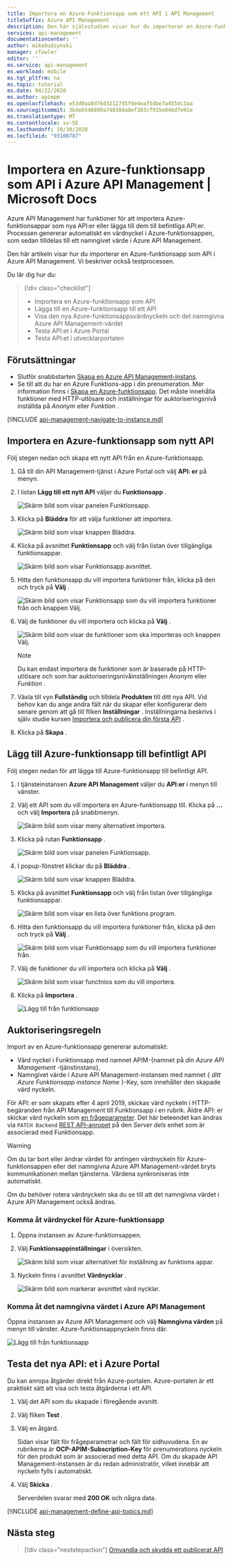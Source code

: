 ```yaml
---
title: Importera en Azure-Funktionsapp som ett API i API Management
titleSuffix: Azure API Management
description: Den här självstudien visar hur du importerar en Azure-funktionsapp till Azure API Management som API.
services: api-management
documentationcenter: ''
author: mikebudzynski
manager: cfowler
editor: ''
ms.service: api-management
ms.workload: mobile
ms.tgt_pltfrm: na
ms.topic: tutorial
ms.date: 04/22/2020
ms.author: apimpm
ms.openlocfilehash: e53d0aa8d76d32127d5fde4eaf5dbe7a455dc3aa
ms.sourcegitcommit: 3bdeb546890a740384a8ef383cf915e84bd7e91e
ms.translationtype: MT
ms.contentlocale: sv-SE
ms.lasthandoff: 10/30/2020
ms.locfileid: "93100787"
---
```

# <a name="import-an-azure-function-app-as-an-api-in-azure-api-management"></a>Importera en Azure-funktionsapp som API i Azure API Management | Microsoft Docs

Azure API Management har funktioner för att importera Azure-funktionsappar som nya API:er eller lägga till dem till befintliga API:er. Processen genererar automatiskt en värdnyckel i Azure-funktionsappen, som sedan tilldelas till ett namngivet värde i Azure API Management.

Den här artikeln visar hur du importerar en Azure-funktionsapp som API i Azure API Management. Vi beskriver också testprocessen.

Du lär dig hur du:

> [!div class="checklist"]
> * Importera en Azure-funktionsapp som API
> * Lägga till en Azure-funktionsapp till ett API
> * Visa den nya Azure-funktionsappsvärdnyckeln och det namngivna Azure API Management-värdet
> * Testa API:et i Azure Portal
> * Testa API:et i utvecklarportalen

## <a name="prerequisites"></a>Förutsättningar

* Slutför snabbstarten [Skapa en Azure API Management-instans](get-started-create-service-instance.md).
* Se till att du har en Azure Funktions-app i din prenumeration. Mer information finns i [Skapa en Azure-funktionsapp](../azure-functions/functions-create-first-azure-function.md#create-a-function-app). Det måste innehålla funktioner med HTTP-utlösare och inställningar för auktoriseringsnivå inställda på *Anonym* eller *Funktion* .

[!INCLUDE [api-management-navigate-to-instance.md](../../includes/api-management-navigate-to-instance.md)]

## <a name="import-an-azure-function-app-as-a-new-api"></a><a name="add-new-api-from-azure-function-app"></a> Importera en Azure-funktionsapp som nytt API

Följ stegen nedan och skapa ett nytt API från en Azure-funktionsapp.

1. Gå till din API Management-tjänst i Azure Portal och välj **API: er** på menyn.

2. I listan **Lägg till ett nytt API** väljer du **Funktionsapp** .

    ![Skärm bild som visar panelen Funktionsapp.](./media/import-function-app-as-api/add-01.png)

3. Klicka på **Bläddra** för att välja funktioner att importera.

    ![Skärm bild som visar knappen Bläddra.](./media/import-function-app-as-api/add-02.png)

4. Klicka på avsnittet **Funktionsapp** och välj från listan över tillgängliga funktionsappar.

    ![Skärm bild som visar Funktionsapp avsnittet.](./media/import-function-app-as-api/add-03.png)

5. Hitta den funktionsapp du vill importera funktioner från, klicka på den och tryck på **Välj** .

    ![Skärm bild som visar Funktionsapp som du vill importera funktioner från och knappen Välj.](./media/import-function-app-as-api/add-04.png)

6. Välj de funktioner du vill importera och klicka på **Välj** .

    ![Skärm bild som visar de funktioner som ska importeras och knappen Välj.](./media/import-function-app-as-api/add-05.png)

    > [!NOTE]
    > Du kan endast importera de funktioner som är baserade på HTTP-utlösare och som har auktoriseringsnivåinställningen *Anonym* eller *Funktion* .

7. Växla till vyn **Fullständig** och tilldela **Produkten** till ditt nya API. Vid behov kan du ange andra fält när du skapar eller konfigurerar dem senare genom att gå till fliken **Inställningar** . Inställningarna beskrivs i själv studie kursen [Importera och publicera din första API](import-and-publish.md#import-and-publish-a-backend-api) .
8. Klicka på **Skapa** .

## <a name="append-azure-function-app-to-an-existing-api"></a><a name="append-azure-function-app-to-api"></a> Lägg till Azure-funktionsapp till befintligt API

Följ stegen nedan för att lägga till Azure-funktionsapp till befintligt API.

1. I tjänsteinstansen **Azure API Management** väljer du **API:er** i menyn till vänster.

2. Välj ett API som du vill importera en Azure-funktionsapp till. Klicka på **...** och välj **Importera** på snabbmenyn.

    ![Skärm bild som visar meny alternativet importera.](./media/import-function-app-as-api/append-01.png)

3. Klicka på rutan **Funktionsapp** .

    ![Skärm bild som visar panelen Funktionsapp.](./media/import-function-app-as-api/append-02.png)

4. I popup-fönstret klickar du på **Bläddra** .

    ![Skärm bild som visar knappen Bläddra.](./media/import-function-app-as-api/append-03.png)

5. Klicka på avsnittet **Funktionsapp** och välj från listan över tillgängliga funktionsappar.

    ![Skärm bild som visar en lista över funktions program.](./media/import-function-app-as-api/add-03.png)

6. Hitta den funktionsapp du vill importera funktioner från, klicka på den och tryck på **Välj** .

    ![Skärm bild som visar Funktionsapp som du vill importera funktioner från.](./media/import-function-app-as-api/add-04.png)

7. Välj de funktioner du vill importera och klicka på **Välj** .

    ![Skärm bild som visar functnios som du vill importera.](./media/import-function-app-as-api/add-05.png)

8. Klicka på **Importera** .

    ![Lägg till från funktionsapp](./media/import-function-app-as-api/append-04.png)

## <a name="authorization"></a><a name="authorization"></a> Auktoriseringsregeln

Import av en Azure-funktionsapp genererar automatiskt:

* Värd nyckel i Funktionsapp med namnet APIM-{namnet på *din Azure API Management* -tjänstinstans},
* Namngivet värde i Azure API Management-instansen med namnet { *ditt Azure Funktionsapp instance Name* }-Key, som innehåller den skapade värd nyckeln.

För API: er som skapats efter 4 april 2019, skickas värd nyckeln i HTTP-begäranden från API Management till Funktionsapp i en rubrik. Äldre API: er skickar värd nyckeln som [en frågeparameter](../azure-functions/functions-bindings-http-webhook-trigger.md#api-key-authorization). Det här beteendet kan ändras via `PATCH Backend` [REST API-anropet](/rest/api/apimanagement/2019-12-01/backend/update#backendcredentialscontract) på den *Server dels* enhet som är associerad med Funktionsapp.

> [!WARNING]
> Om du tar bort eller ändrar värdet för antingen värdnyckeln för Azure-funktionsappen eller det namngivna Azure API Management-värdet bryts kommunikationen mellan tjänsterna. Värdena synkroniseras inte automatiskt.
>
> Om du behöver rotera värdnyckeln ska du se till att det namngivna värdet i Azure API Management också ändras.

### <a name="access-azure-function-app-host-key"></a>Komma åt värdnyckel för Azure-funktionsapp

1. Öppna instansen av Azure-funktionsappen.

2. Välj **Funktionsappinställningar** i översikten.

    ![Skärm bild som visar alternativet för inställning av funktions appar.](./media/import-function-app-as-api/keys-02-a.png)

3. Nyckeln finns i avsnittet **Värdnycklar** .

    ![Skärm bild som markerar avsnittet värd nycklar.](./media/import-function-app-as-api/keys-02-b.png)

### <a name="access-the-named-value-in-azure-api-management"></a>Komma åt det namngivna värdet i Azure API Management

Öppna instansen av Azure API Management och välj **Namngivna värden** på menyn till vänster. Azure-funktionsappnyckeln finns där.

![Lägg till från funktionsapp](./media/import-function-app-as-api/keys-01.png)

## <a name="test-the-new-api-in-the-azure-portal"></a><a name="test-in-azure-portal"></a> Testa det nya API: et i Azure Portal

Du kan anropa åtgärder direkt från Azure-portalen. Azure-portalen är ett praktiskt sätt att visa och testa åtgärderna i ett API.  

1. Välj det API som du skapade i föregående avsnitt.

2. Välj fliken **Test** .

3. Välj en åtgärd.

    Sidan visar fält för frågeparametrar och fält för sidhuvudena. En av rubrikerna är **OCP-APIM-Subscription-Key** för prenumerations nyckeln för den produkt som är associerad med detta API. Om du skapade API Management-instansen är du redan administratör, vilket innebär att nyckeln fylls i automatiskt. 

4. Välj **Skicka** .

    Serverdelen svarar med **200 OK** och några data.

[!INCLUDE [api-management-define-api-topics.md](../../includes/api-management-define-api-topics.md)]

## <a name="next-steps"></a>Nästa steg

> [!div class="nextstepaction"]
> [Omvandla och skydda ett publicerat API](transform-api.md)
